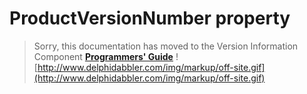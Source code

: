 <a href='Hidden comment: 
$Rev$
$Date$
'></a>

# ProductVersionNumber property #

> Sorry, this documentation has moved to the Version Information Component **[Programmers' Guide](http://wiki.delphidabbler.com/index.php/Docs/TPJVersionInfoProductVersionNumber)** ![http://www.delphidabbler.com/img/markup/off-site.gif](http://www.delphidabbler.com/img/markup/off-site.gif)
